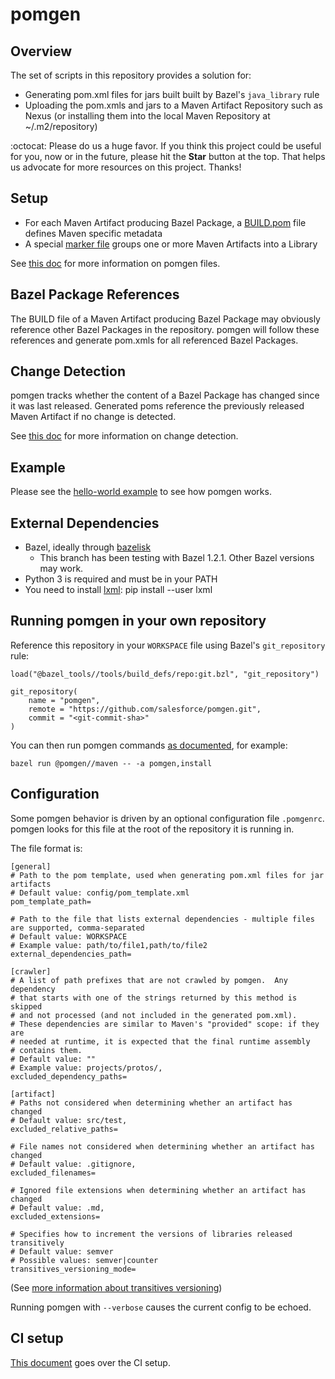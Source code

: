 # pomgen

## Overview

The set of scripts in this repository provides a solution for:
 - Generating pom.xml files for jars built built by Bazel's ```java_library``` rule
 - Uploading the pom.xmls and jars to a Maven Artifact Repository such as Nexus (or installing them into the local Maven Repository at ~/.m2/repository)

:octocat: Please do us a huge favor. If you think this project could be useful for you, now or in the future, please hit the **Star** button at the top. That helps us advocate for more resources on this project. Thanks!

## Setup

 - For each Maven Artifact producing Bazel Package, a [BUILD.pom](examples/hello-world/healthyfoods/fruit-api/MVN-INF/BUILD.pom) file defines Maven specific metadata
 - A special [marker file](examples/hello-world/healthyfoods/MVN-INF/LIBRARY.root) groups one or more Maven Artifacts into a Library

See [this doc](docs/mdfiles.md) for more information on pomgen files.

## Bazel Package References

The BUILD file of a Maven Artifact producing Bazel Package may obviously reference other Bazel Packages in the repository. pomgen will follow these references and generate pom.xmls for all referenced Bazel Packages. 

## Change Detection

pomgen tracks whether the content of a Bazel Package has changed since it was last released. Generated poms reference the previously released Maven Artifact if no change is detected.

See [this doc](docs/change_detection.md) for more information on change detection.

## Example

Please see the [hello-world example](examples/hello-world/README.md) to see how pomgen works.

## External Dependencies

- Bazel, ideally through [bazelisk](https://github.com/bazelbuild/bazelisk)
    - This branch has been testing with Bazel 1.2.1.  Other Bazel versions may work.
- Python 3 is required and must be in your PATH
- You need to install [lxml](https://lxml.de): pip install --user lxml


## Running pomgen in your own repository

Reference this repository in your `WORKSPACE` file using Bazel's `git_repository` rule:

```
load("@bazel_tools//tools/build_defs/repo:git.bzl", "git_repository")

git_repository(
    name = "pomgen",
    remote = "https://github.com/salesforce/pomgen.git",
    commit = "<git-commit-sha>"
)
```

You can then run pomgen commands [as documented](examples/hello-world/README.md#before-running-pomgen), for example:

```
bazel run @pomgen//maven -- -a pomgen,install
```

## Configuration

Some pomgen behavior is driven by an optional configuration file `.pomgenrc`. pomgen looks for this file at the root of the repository it is running in.

The file format is:

```
[general]
# Path to the pom template, used when generating pom.xml files for jar artifacts
# Default value: config/pom_template.xml
pom_template_path=

# Path to the file that lists external dependencies - multiple files are supported, comma-separated
# Default value: WORKSPACE
# Example value: path/to/file1,path/to/file2
external_dependencies_path=

[crawler]
# A list of path prefixes that are not crawled by pomgen.  Any dependency
# that starts with one of the strings returned by this method is skipped 
# and not processed (and not included in the generated pom.xml).
# These dependencies are similar to Maven's "provided" scope: if they are
# needed at runtime, it is expected that the final runtime assembly
# contains them.
# Default value: ""
# Example value: projects/protos/,
excluded_dependency_paths=

[artifact]
# Paths not considered when determining whether an artifact has changed
# Default value: src/test,
excluded_relative_paths=

# File names not considered when determining whether an artifact has changed
# Default value: .gitignore,
excluded_filenames=

# Ignored file extensions when determining whether an artifact has changed
# Default value: .md,
excluded_extensions=

# Specifies how to increment the versions of libraries released transitively
# Default value: semver
# Possible values: semver|counter
transitives_versioning_mode=
```

(See [more information about transitives versioning](docs/ci.md#using-a-different-version-increment-mode-for-transitives))

Running pomgen with `--verbose` causes the current config to be echoed.

## CI setup

[This document](docs/ci.md) goes over the CI setup.
